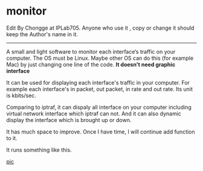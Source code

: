 monitor
=======

Edit By Chongge at IPLab705. Anyone who use it , copy or change it should keep the Author's name in it.
********
A small and light software to monitor each  interface‘s traffic on your computer. The OS must be Linux. 
Maybe other OS can do this (for example Mac) by just changing one line of the code.
**It doesn't need graphic interface**

It can be used for displaying each interface's traffic in your computer. For example each interface's in packet, out packet, in rate and out rate. Its unit is kbits/sec.

Comparing to iptraf, it can dispaly all interface on your computer including virtual network interface which iptraf can not. And it can also dynamic display the interface which is brought up or down.

It has much space to improve. Once I have time, I will continue add function to it.

It runs something like this.

[pic](https://github.com/guyannanfei25/monitor/blob/master/pic/screen.png)
